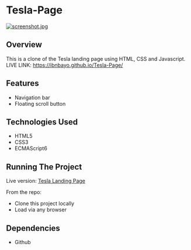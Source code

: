 # Tesla-Page
[![screenshot.jpg](https://i.postimg.cc/x8RrC86Z/screenshot.jpg)](https://postimg.cc/y3kpp14h)

## Overview
This is a clone of the Tesla landing page using HTML, CSS and Javascript.<br/>
LIVE LINK: https://ibnbayo.github.io/Tesla-Page/


## Features
- Navigation bar
- Floating scroll button


## Technologies Used
- HTML5
- CSS3
- ECMAScript6


## Running The Project
Live version:
[Tesla Landing Page](https://ibnbayo.github.io/Tesla-Page/)

From the repo:<br/>
  - Clone this project locally<br/>
  - Load via any browser<br/>



## Dependencies
- Github


